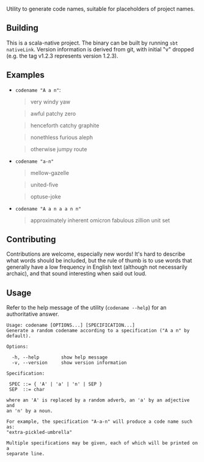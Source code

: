 Utility to generate code names, suitable for placeholders of project
names.

## Building
This is a scala-native project. The binary can be built by running
`sbt nativeLink`. Version information is derived from git, with
initial "v" dropped (e.g. the tag v1.2.3 represents version 1.2.3).

## Examples

- `codename "A a n"`:
  
  >very windy yaw
  
  >awful patchy zero
  
  >henceforth catchy graphite
  
  >nonethless furious aleph
  
  >otherwise jumpy route

- `codename "a-n"`
  
  >mellow-gazelle
  
  >united-five
  
  >optuse-joke

- `codename "A a n a a n n"`
  
  >approximately inherent omicron fabulous zillion unit set

## Contributing

Contributions are welcome, especially new words! It's hard to describe
what words should be included, but the rule of thumb is to use words
that generally have a low frequency in English text (although not
necessarily archaic), and that sound interesting when said out loud.

## Usage
Refer to the help message of the utility (`codename --help`) for an
authoritative answer.

```
Usage: codename [OPTIONS...] [SPECIFICATION...]
Generate a random codename according to a specification ("A a n" by default).

Options:

  -h, --help        show help message
  -v, --version     show version information

Specification:

 SPEC ::= { 'A' | 'a' | 'n' | SEP }
 SEP  ::= char

where an 'A' is replaced by a random adverb, an 'a' by an adjective and
an 'n' by a noun.

For example, the specification "A-a-n" will produce a code name such as:
"extra-pickled-umbrella"

Multiple specifications may be given, each of which will be printed on a
separate line.
```
